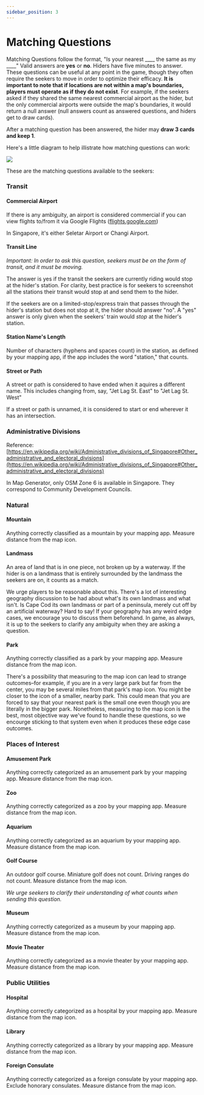 ```yaml
---
sidebar_position: 3
---
```


# Matching Questions

Matching Questions follow the format, "Is your nearest \_\_\_\_ the same as my \_\_\_\_" Valid answers are **yes** or **no**. Hiders have five minutes to answer. These questions can be useful at any point in the game, though they often require the seekers to move in order to optimize their efficacy. **It is important to note that if locations are not within a map's boundaries, players must operate as if they do not exist**. For example, if the seekers asked if they shared the same nearest commercial airport as the hider, but the only commercial airports were outside the map's boundaries, it would return a null answer (null answers count as answered questions, and hiders get to draw cards).

After a matching question has been answered, the hider may **draw 3 cards and keep 1**.

Here's a little diagram to help illistrate how matching questions can work:

![](../assets/seeking_matching_questions.png)

These are the matching questions available to the seekers:

### Transit

#### Commercial Airport

If there is any ambiguity, an airport is considered commercial if you can view flights to/from it via Google Flights ([flights.google.com](https://flights.google.com))

In Singapore, it's either Seletar Airport or Changi Airport.

#### Transit Line

_Important: In order to ask this question, seekers must be on the form of transit, and it must be moving._

The answer is yes if the transit the seekers are currently riding would stop at the hider's station. For clarity, best practice is for seekers to screenshot all the stations their transit would stop at and send them to the hider.

If the seekers are on a limited-stop/express train that passes through the hider's station but does not stop at it, the hider should answer "no". A "yes" answer is only given when the seekers' train would _stop_ at the hider's station.

#### Station Name's Length

Number of characters (hyphens and spaces count) in the station, as defined by your mapping app, if the app includes the word "station," that counts.

#### Street or Path

A street or path is considered to have ended when it aquires a different name. This includes changing from, say, "Jet Lag St. East" to "Jet Lag St. West"

If a street or path is unnamed, it is considered to start or end wherever it has an intersection.

### Administrative Divisions

Reference: [https://en.wikipedia.org/wiki/Administrative_divisions_of_Singapore#Other_administrative_and_electoral_divisions](https://en.wikipedia.org/wiki/Administrative_divisions_of_Singapore#Other_administrative_and_electoral_divisions)

In Map Generator, only OSM Zone 6 is available in Singapore. They correspond to Community Development Councils.

<!--
#### 1st Administrative Division

This is the biggest formal category of division. For the US, it would be states. In Switzerland, cantons, in Japan, prefectures.

#### 2nd Administrative Division

A more detailed level of division. In the US, this is counties. In Switzerland, districts. In Japan, subprefectures.

#### 3rd Administrative Division

One more level down. In the US, Switzerland, and Japan, this would be municipality. Municipality borders can be occasionally difficult to define, so it's up to the seekers to clarify ambiguity.

#### 4th Administrative Division

Some places have no fourth administrative division, but many larger cities do. For example, New York City has boroughs, Zurich has districts, Tokyo has special wards.-->

### Natural

#### Mountain

Anything correctly classified as a mountain by your mapping app. Measure distance from the map icon.

#### Landmass

An area of land that is in one piece, not broken up by a waterway. If the hider is on a landmass that is entirely surrounded by the landmass the seekers are on, it counts as a match.

We urge players to be reasonable about this. There's a lot of interesting geography discussion to be had about what's its own landmass and what isn't. Is Cape Cod its own landmass or part of a peninsula, merely cut off by an artificial waterway? Hard to say! If your geography has any weird edge cases, we encourage you to discuss them beforehand. In game, as always, it is up to the seekers to clarify any ambiguity when they are asking a question.

#### Park

Anything correctly classified as a park by your mapping app. Measure distance from the map icon.

There's a possibility that measuring to the map icon can lead to strange outcomes–for example, if you are in a very large park but far from the center, you may be several miles from that park's map icon. You might be closer to the icon of a smaller, nearby park. This could mean that you are forced to say that your nearest park is the small one even though you are literally in the bigger park. Nonetheless, measuring to the map icon is the best, most objective way we've found to handle these questions, so we encourge sticking to that system even when it produces these edge case outcomes.

### Places of Interest

#### Amusement Park

Anything correctly categorized as an amusement park by your mapping app. Measure distance from the map icon.

#### Zoo

Anything correctly categorized as a zoo by your mapping app. Measure distance from the map icon.

#### Aquarium

Anything correctly categorized as an aquarium by your mapping app. Measure distance from the map icon.

#### Golf Course

An outdoor golf course. Miniature golf does not count. Driving ranges do not count. Measure distance from the map icon.

_We urge seekers to clarify their understanding of what counts when sending this question._

#### Museum

Anything correctly categorized as a museum by your mapping app. Measure distance from the map icon.

#### Movie Theater

Anything correctly categorized as a movie theater by your mapping app. Measure distance from the map icon.

### Public Utilities

#### Hospital

Anything correctly categorized as a hospital by your mapping app. Measure distance from the map icon.

#### Library

Anything correctly categorized as a library by your mapping app. Measure distance from the map icon.

#### Foreign Consulate

Anything correctly categorized as a foreign consulate by your mapping app. Exclude honorary consulates. Measure distance from the map icon.
